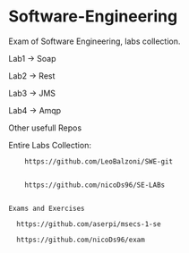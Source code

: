 # Software-Engineering
Exam of Software Engineering, labs collection.

Lab1 -> Soap

Lab2 -> Rest

Lab3 -> JMS

Lab4 -> Amqp


Other usefull Repos

  Entire Labs Collection:
  
  
        https://github.com/LeoBalzoni/SWE-git


        https://github.com/nicoDs96/SE-LABs
        
       
    Exams and Exercises
    
      https://github.com/aserpi/msecs-1-se

      https://github.com/nicoDs96/exam


